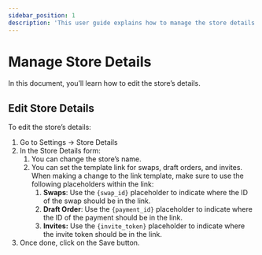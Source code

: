 ```yaml
---
sidebar_position: 1
description: 'This user guide explains how to manage the store details on the Medusa admin.'
---
```


# Manage Store Details

In this document, you’ll learn how to edit the store’s details.

## Edit Store Details

To edit the store’s details:

1. Go to Settings → Store Details
2. In the Store Details form:
    1. You can change the store’s name.
    2. You can set the template link for swaps, draft orders, and invites. When making a change to the link template, make sure to use the following placeholders within the link:
        1. **Swaps**: Use the `{swap_id}` placeholder to indicate where the ID of the swap should be in the link.
        2. **Draft Order**: Use the `{payment_id}` placeholder to indicate where the ID of the payment should be in the link.
        3. **Invites:** Use the `{invite_token}` placeholder to indicate where the invite token should be in the link.
3. Once done, click on the Save button.
